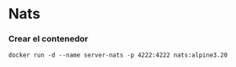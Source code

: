 # Nats

### Crear el contenedor

```
docker run -d --name server-nats -p 4222:4222 nats:alpine3.20
```
